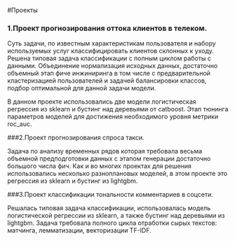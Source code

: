 #Проекты
### 1.Проект прогнозирования оттока клиентов в телеком.
Суть задачи, по известным характеристикам пользователя и набору используемых услуг классифицировать клиентов склонных 
к уходу. Решена типовая задача классификации с полным циклом работы с данными. Объединение
нормализация исходных данных, достаточно объемный этап фиче инжиниринга в том числе с
предварительной кластеризацией пользователей и задачей балансировки классов, подбор 
оптимальной для данной задачи модели. 

В данном проекте использовались две модели логистическая
регрессия из sklearn и бустинг над деревьями от catboost. Этап тюнинга параметров моделей для
достижения необходимого уровня метрики roc_auc.


###2.Проект прогнозирования спроса такси.

Задача по анализу временных рядов которая требовала
весьма объемной предподготовки данных с этапом генерации достаточно большого числа фич. Как и
во многих проектах для решения использовались несколько разноплановых моделей, в этом проекте это
регрессия из sklearn и бустинг из lightgbm.

###3.Проект классификации тональности комментариев в соцсети. 

Решалась типовая задача классификации, использовалась модель логистической регрессии из sklearn, а также бустинг над
деревьями из lightgbm. Задача требовала полного цикла отработки сырых текстов: матчинга,
лемматизации, векторизации TF-IDF.